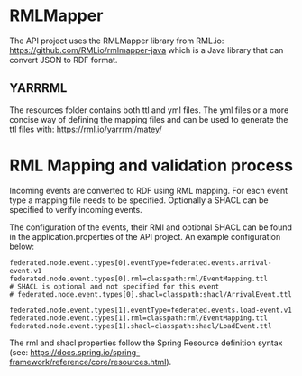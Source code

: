 # RMLMapper

The API project uses the RMLMapper library from RML.io: https://github.com/RMLio/rmlmapper-java which is a Java library that can convert JSON to RDF format.

## YARRRML

The resources folder contains both ttl and yml files. The yml files or a more concise way of defining the mapping files and can be used to generate the ttl files with: https://rml.io/yarrrml/matey/

# RML Mapping and validation process

Incoming events are converted to RDF using RML mapping. For each event type a mapping file needs to be specified. 
Optionally a SHACL can be specified to verify incoming events. 

The configuration of the events, their RMl and optional SHACL can be found in the application.properties of the API project. An example configuration below:

```properties
federated.node.event.types[0].eventType=federated.events.arrival-event.v1
federated.node.event.types[0].rml=classpath:rml/EventMapping.ttl
# SHACL is optional and not specified for this event
# federated.node.event.types[0].shacl=classpath:shacl/ArrivalEvent.ttl

federated.node.event.types[1].eventType=federated.events.load-event.v1
federated.node.event.types[1].rml=classpath:rml/EventMapping.ttl
federated.node.event.types[1].shacl=classpath:shacl/LoadEvent.ttl
```

The rml and shacl properties follow the Spring Resource definition syntax (see: https://docs.spring.io/spring-framework/reference/core/resources.html).